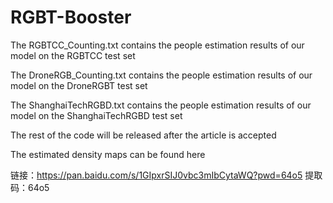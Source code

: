 # RGBT-Booster

The RGBTCC_Counting.txt contains the people estimation results of our model on the RGBTCC test set

The DroneRGB_Counting.txt contains the people estimation results of our model on the DroneRGBT test set

The ShanghaiTechRGBD.txt contains the people estimation results of our model on the ShanghaiTechRGBD test set

The rest of the code will be released after the article is accepted

The estimated density maps can be found here

链接：https://pan.baidu.com/s/1GIpxrSIJ0vbc3mIbCytaWQ?pwd=64o5 
提取码：64o5
